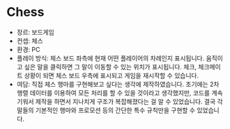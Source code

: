 # Chess
- 장르: 보드게임
- 컨셉: 체스
- 환경: PC
- 플레이 방식:
체스 보드 좌측에 현재 어떤 플레이어의 차례인지 표시됩니다.
움직이고 싶은 말을 클릭하면 그 말이 이동할 수 있는 위치가 표시됩니다.
체크, 체크메이트 상황이 되면 체스 보드 우측에 표시되고 게임을 재시작할 수 있습니다.
- 여담:
직접 체스 행마를 구현해보고 싶다는 생각에 제작하였습니다.
초기에는 2차 행렬 데이터를 이용하여 모든 처리를 할 수 있을 것이라고 생각했지만, 코드를 계속 기워서 제작을 하면서 지나치게 구조가 복잡해졌다는 걸 알 수 있었습니다.
결국 각 말들의 기본적인 행마와 프로모션 등의 간단한 특수 규칙만을 구현할 수 있었습니다.
